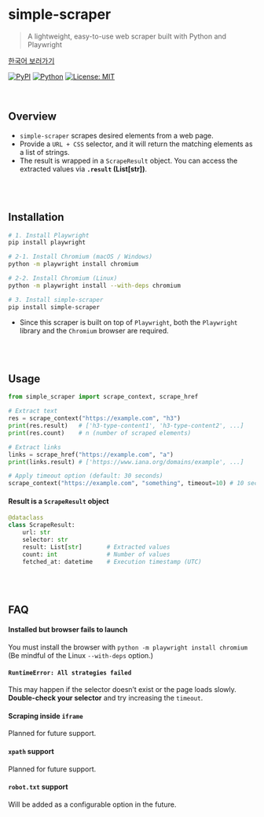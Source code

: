 # simple-scraper

> A lightweight, easy-to-use web scraper built with Python and Playwright


[한국어 보러가기](./README_kr.md)

[![PyPI](https://img.shields.io/pypi/v/simple-scraper.svg)](https://pypi.org/project/simple-scraper/)
[![Python](https://img.shields.io/pypi/pyversions/simple-scraper.svg)](https://pypi.org/project/simple-scraper/)
[![License: MIT](https://img.shields.io/badge/License-MIT-green.svg)](#license)

<br>

## Overview

* `simple-scraper` scrapes desired elements from a web page.
* Provide a `URL + CSS` selector, and it will return the matching elements as a list of strings.
* The result is wrapped in a `ScrapeResult` object. You can access the extracted values via **`.result` (List\[str])**.

<br>
<br>

## Installation

```bash
# 1. Install Playwright
pip install playwright

# 2-1. Install Chromium (macOS / Windows)
python -m playwright install chromium

# 2-2. Install Chromium (Linux)
python -m playwright install --with-deps chromium

# 3. Install simple-scraper
pip install simple-scraper
```

* Since this scraper is built on top of `Playwright`, both the `Playwright` library and the `Chromium` browser are required.

<br>
<br>

## Usage

```python
from simple_scraper import scrape_context, scrape_href

# Extract text
res = scrape_context("https://example.com", "h3")
print(res.result)   # ['h3-type-content1', 'h3-type-content2', ...]
print(res.count)    # n (number of scraped elements)

# Extract links
links = scrape_href("https://example.com", "a")
print(links.result) # ['https://www.iana.org/domains/example', ...]

# Apply timeout option (default: 30 seconds)
scrape_context("https://example.com", "something", timeout=10) # 10 seconds
```

#### Result is a `ScrapeResult` object

```python
@dataclass
class ScrapeResult:
    url: str
    selector: str
    result: List[str]       # Extracted values
    count: int              # Number of values
    fetched_at: datetime    # Execution timestamp (UTC)
```

<br>
<br>

## FAQ

#### Installed but browser fails to launch

You must install the browser with `python -m playwright install chromium` (Be mindful of the Linux `--with-deps` option.)

#### `RuntimeError: All strategies failed`

This may happen if the selector doesn’t exist or the page loads slowly.
**Double-check your selector** and try increasing the `timeout`.

#### Scraping inside `iframe`

Planned for future support.

#### `xpath` support

Planned for future support.

#### `robot.txt` support

Will be added as a configurable option in the future.

<br>
<br>
